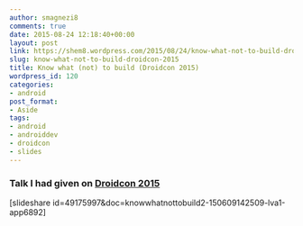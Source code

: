 ```yaml
---
author: smagnezi8
comments: true
date: 2015-08-24 12:18:40+00:00
layout: post
link: https://shem8.wordpress.com/2015/08/24/know-what-not-to-build-droidcon-2015/
slug: know-what-not-to-build-droidcon-2015
title: Know what (not) to build (Droidcon 2015)
wordpress_id: 120
categories:
- android
post_format:
- Aside
tags:
- android
- androiddev
- droidcon
- slides
---
```


### Talk I had given on [Droidcon 2015](https://events.bizzabo.com/droidcontlv2015/agenda/session/106642)


[slideshare id=49175997&doc=knowwhatnottobuild2-150609142509-lva1-app6892]
